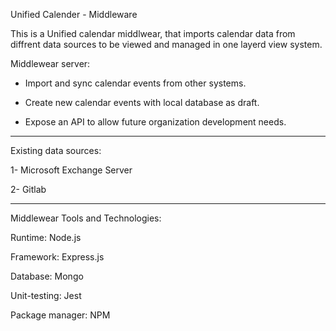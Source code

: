 Unified Calender - Middleware

This is a Unified calendar middlwear, that imports calendar data from diffrent data sources
to be viewed and managed in one layerd view system.

Middlewear server:

- Import and sync calendar events from other systems.

- Create new calendar events with local database as draft.

- Expose an API to allow future organization development needs.
____________________________________________________________________________________________________________________
Existing data sources:

1- Microsoft Exchange Server

2- Gitlab
____________________________________________________________________________________________________________________
Middlewear Tools and Technologies:

Runtime: Node.js

Framework: Express.js

Database: Mongo

Unit-testing: Jest

Package manager: NPM
